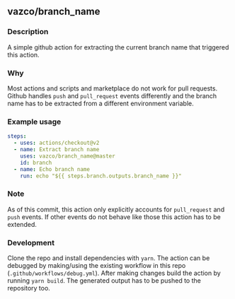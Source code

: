 ## vazco/branch_name

### Description
A simple github action for extracting the current branch name that triggered this action.

### Why
Most actions and scripts and marketplace do not work for pull requests. 
Github handles `push` and `pull_request` events differently and the branch name
has to be extracted from a different environment variable.

### Example usage
```yaml
steps:
  - uses: actions/checkout@v2
  - name: Extract branch name
    uses: vazco/branch_name@master
    id: branch
  - name: Echo branch name
    run: echo "${{ steps.branch.outputs.branch_name }}"
```

### Note
As of this commit, this action only explicitly accounts for `pull_request` and `push` events.
If other events do not behave like those this action has to be extended.

### Development
Clone the repo and install dependencies with `yarn`.
The action can be debugged by making/using the existing workflow in this repo (`.github/workflows/debug.yml`).
After making changes build the action by running `yarn build`.
The generated output has to be pushed to the repository too.
